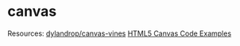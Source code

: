 # canvas

Resources:
[dylandrop/canvas-vines](https://github.com/dylandrop/canvas-vines)
[HTML5 Canvas Code Examples](https://curran.github.io/HTML5Examples/)
